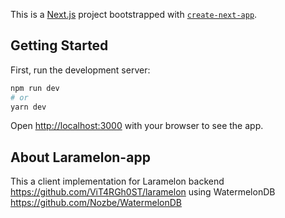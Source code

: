 This is a [Next.js](https://nextjs.org/) project bootstrapped with [`create-next-app`](https://github.com/vercel/next.js/tree/canary/packages/create-next-app).

## Getting Started

First, run the development server:

```bash
npm run dev
# or
yarn dev
```

Open [http://localhost:3000](http://localhost:3000) with your browser to see the app.

## About Laramelon-app

This a client implementation for Laramelon backend https://github.com/ViT4RGh0ST/laramelon using WatermelonDB https://github.com/Nozbe/WatermelonDB

